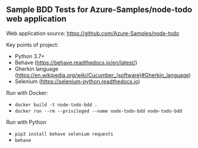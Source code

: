 ## Sample BDD Tests for Azure-Samples/node-todo web application

Web application source: https://github.com/Azure-Samples/node-todo

Key points of project:
* Python 3.7+
* Behave (https://behave.readthedocs.io/en/latest/)
* Gherkin language (https://en.wikipedia.org/wiki/Cucumber_(software)#Gherkin_language)
* Selenium (https://selenium-python.readthedocs.io)

Run with Docker:
* `docker build -t node-todo-bdd .`
* `docker run --rm --privileged --name node-todo-bdd node-todo-bdd`

Run with Python
* `pip3 install behave selenium requests`
* `behave`